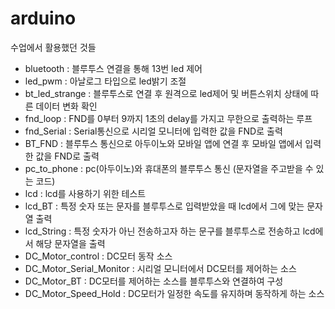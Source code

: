 # arduino
수업에서 활용했던 것들

  - bluetooth : 블루투스 연결을 통해 13번 led 제어
  - led_pwm : 아날로그 타입으로 led밝기 조절
  - bt_led_strange : 블루투스로 연결 후 원격으로 led제어 및 버튼스위치 상태에 따른 데이터 변화 확인
  - fnd_loop : FND를 0부터 9까지 1초의 delay를 가지고 무한으로 출력하는 루프
  - fnd_Serial : Serial통신으로 시리얼 모니터에 입력한 값을 FND로 출력
  - BT_FND : 블루투스 통신으로 아두이노와 모바일 앱에 연결 후 모바일 앱에서 입력한 값을 FND로 출력
  - pc_to_phone : pc(아두이노)와 휴대폰의 블루투스 통신 (문자열을 주고받을 수 있는 코드)
  - lcd : lcd를 사용하기 위한 테스트
  - lcd_BT : 특정 숫자 또는 문자를 블루투스로 입력받았을 때 lcd에서 그에 맞는 문자열 출력
  - lcd_String : 특정 숫자가 아닌 전송하고자 하는 문구를 블루투스로 전송하고 lcd에서 해당 문자열을 출력
  - DC_Motor_control : DC모터 동작 소스
  - DC_Motor_Serial_Monitor : 시리얼 모니터에서 DC모터를 제어하는 소스
  - DC_Motor_BT : DC모터를 제어하는 소스를 블루투스와 연결하여 구성
  - DC_Motor_Speed_Hold : DC모터가 일정한 속도를 유지하며 동작하게 하는 소스
